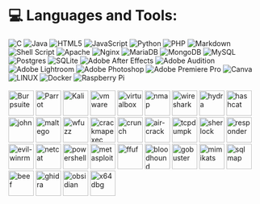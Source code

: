 # 💻 Languages and Tools:
![C](https://img.shields.io/badge/c-%2300599C.svg?style=for-the-badge&logo=c&logoColor=white) ![Java](https://img.shields.io/badge/java-%23ED8B00.svg?style=for-the-badge&logo=java&logoColor=white) ![HTML5](https://img.shields.io/badge/html5-%23E34F26.svg?style=for-the-badge&logo=html5&logoColor=white) ![JavaScript](https://img.shields.io/badge/javascript-%23323330.svg?style=for-the-badge&logo=javascript&logoColor=%23F7DF1E) ![Python](https://img.shields.io/badge/python-3670A0?style=for-the-badge&logo=python&logoColor=ffdd54) ![PHP](https://img.shields.io/badge/php-%23777BB4.svg?style=for-the-badge&logo=php&logoColor=white) ![Markdown](https://img.shields.io/badge/markdown-%23000000.svg?style=for-the-badge&logo=markdown&logoColor=white) ![Shell Script](https://img.shields.io/badge/shell_script-%23121011.svg?style=for-the-badge&logo=gnu-bash&logoColor=white) ![Apache](https://img.shields.io/badge/apache-%23D42029.svg?style=for-the-badge&logo=apache&logoColor=white) ![Nginx](https://img.shields.io/badge/nginx-%23009639.svg?style=for-the-badge&logo=nginx&logoColor=white) ![MariaDB](https://img.shields.io/badge/MariaDB-003545?style=for-the-badge&logo=mariadb&logoColor=white) ![MongoDB](https://img.shields.io/badge/MongoDB-%234ea94b.svg?style=for-the-badge&logo=mongodb&logoColor=white) ![MySQL](https://img.shields.io/badge/mysql-%2300f.svg?style=for-the-badge&logo=mysql&logoColor=white) ![Postgres](https://img.shields.io/badge/postgres-%23316192.svg?style=for-the-badge&logo=postgresql&logoColor=white) ![SQLite](https://img.shields.io/badge/sqlite-%2307405e.svg?style=for-the-badge&logo=sqlite&logoColor=white) ![Adobe After Effects](https://img.shields.io/badge/Adobe%20After%20Effects-9999FF.svg?style=for-the-badge&logo=Adobe%20After%20Effects&logoColor=white) ![Adobe Audition](https://img.shields.io/badge/Adobe%20Audition-9999FF.svg?style=for-the-badge&logo=Adobe%20Audition&logoColor=white) ![Adobe Lightroom](https://img.shields.io/badge/Adobe%20Lightroom-31A8FF.svg?style=for-the-badge&logo=Adobe%20Lightroom&logoColor=white) ![Adobe Photoshop](https://img.shields.io/badge/adobephotoshop-%2331A8FF.svg?style=for-the-badge&logo=adobephotoshop&logoColor=white) ![Adobe Premiere Pro](https://img.shields.io/badge/Adobe%20Premiere%20Pro-9999FF.svg?style=for-the-badge&logo=Adobe%20Premiere%20Pro&logoColor=white) ![Canva](https://img.shields.io/badge/Canva-%2300C4CC.svg?style=for-the-badge&logo=Canva&logoColor=white) ![LINUX](https://img.shields.io/badge/Linux-FCC624?style=for-the-badge&logo=linux&logoColor=black) ![Docker](https://img.shields.io/badge/docker-%230db7ed.svg?style=for-the-badge&logo=docker&logoColor=white) ![Raspberry Pi](https://img.shields.io/badge/-RaspberryPi-C51A4A?style=for-the-badge&logo=Raspberry-Pi) <br><br>
<img src="https://gitlab.com/uploads/-/system/project/avatar/40090554/kali-burpsuite.png" alt="Burpsuite" width="50" />
<img src="https://upload.wikimedia.org/wikipedia/commons/thumb/4/45/Parrot_Logo.png/506px-Parrot_Logo.png" alt="Parrot" width="50" />
<img src="https://upload.wikimedia.org/wikipedia/commons/thumb/2/2b/Kali-dragon-icon.svg/2048px-Kali-dragon-icon.svg.png" alt="Kali" width="50" />
<img src="https://upload.wikimedia.org/wikipedia/commons/thumb/5/5a/Vmware_workstation_16_icon.svg/2051px-Vmware_workstation_16_icon.svg.png" alt="vmware" width="50" />
<img src="https://cdn.icon-icons.com/icons2/195/PNG/256/VirtualBox_23525.png" alt="virtualbox" width="50" />
<img src="https://nmap.org/images/nmap-logo-256x256.png" alt="nmap" width="50" />
<img src="https://cdn.icon-icons.com/icons2/1508/PNG/512/wireshark_104082.png" alt="wireshark" width="50" />
<img src="https://www.kali.org/tools/hydra/images/hydra-logo.svg" alt="hydra" width="50" />
<img src="https://www.kali.org/tools/hashcat/images/hashcat-logo.svg" alt="hashcat" width="50" />
<img src="https://www.kali.org/tools/john/images/john-logo.svg" alt="john" width="50" />
<img src="https://www.kali.org/tools/maltego/images/maltego-logo.svg" alt="maltego" width="50" />
<img src="https://www.kali.org/tools/wfuzz/images/wfuzz-logo.svg" alt="wfuzz" width="50" />
<img src="https://www.kali.org/tools/crackmapexec/images/crackmapexec-logo.svg" alt="crackmapexec" width="50" />
<img src="https://www.kali.org/tools/crunch/images/crunch-logo.svg" alt="crunch" width="50" />
<img src="https://www.kali.org/tools/aircrack-ng/images/aircrack-ng-logo.svg" alt="air-crack" width="50" />
<img src="https://www.kali.org/tools/tcpdump/images/tcpdump-logo.svg" alt="tcpdumpk" width="50" />
<img src="https://www.kali.org/tools/sherlock/images/sherlock-logo.svg" alt="sherlock" width="50" />
<img src="https://www.kali.org/tools/responder/images/responder-logo.svg" alt="responder" width="50" />
<img src="https://www.kali.org/tools/evil-winrm/images/evil-winrm-logo.svg" alt="evil-winrm" width="50" />
<img src="https://www.kali.org/tools/netcat/images/netcat-logo.svg" alt="netcat" width="50" />
<img src="https://www.kali.org/tools/powershell/images/powershell-logo.svg" alt="powershell" width="50" />
<img src="https://www.kali.org/tools/metasploit-framework/images/metasploit-framework-logo.svg" alt="metasploit" width="50" />
<img src="https://www.kali.org/tools/ffuf/images/ffuf-logo.svg" alt="ffuf" width="50" />
<img src="https://www.kali.org/tools/bloodhound/images/bloodhound-logo.svg" alt="bloodhound" width="50" />
<img src="https://www.kali.org/tools/gobuster/images/gobuster-logo.svg" alt="gobuster" width="50" />
<img src="https://www.kali.org/tools/mimikatz/images/mimikatz-logo.svg" alt="mimikats" width="50" />
<img src="https://www.kali.org/tools/sqlmap/images/sqlmap-logo.svg" alt="sqlmap" width="50" />
<img src="https://www.kali.org/tools/beef-xss/images/beef-xss-logo.svg" alt="beef" width="50" />
<img src="https://www.kali.org/tools/ghidra/images/ghidra-logo.svg" alt="ghidra" width="50" />
<img src="https://cdn.icon-icons.com/icons2/3053/PNG/512/obsidian_alt_macos_bigsur_icon_189887.png" alt="obsidian" width="50" />
<img src="https://avatars.githubusercontent.com/u/7937360?s=280&v=4" alt="x64dbg" width="50" />
